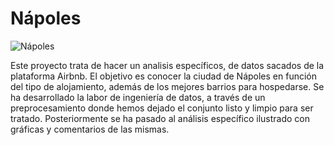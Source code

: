 # Nápoles

![Nápoles](https://github.com/Carlosquinbau/N-poles.-An-lisis-Airbnb/assets/145987919/283c5cc8-0ba3-405a-8233-42bca6e23391)

 Este proyecto trata de hacer un analisis específicos, de datos sacados de la plataforma Airbnb. El objetivo es conocer la ciudad de Nápoles en función del tipo de alojamiento, además de los mejores barrios para hospedarse. 
 Se ha desarrollado la labor de ingeniería de datos, a través de un preprocesamiento donde hemos dejado el conjunto listo y limpio para ser tratado. 
 Posteriormente se ha pasado al análisis específico ilustrado con gráficas y comentarios de las mismas.
